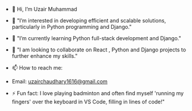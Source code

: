 - 👋 Hi, I’m Uzair Muhammad
- 👀 "I’m interested in developing efficient and scalable solutions, particularly in Python programming and Django."
- 🌱 "I’m currently learning Python full-stack development and Django."
- 💞️ "I am looking to collaborate on React , Python and Django projects to further enhance my skills."
- 📫 How to reach me:
- Email: uzairchaudhary1616@gmail.com
  
- ⚡ Fun fact:  I love playing badminton and often find myself 'running my fingers' over the keyboard in VS Code, filling in lines of code!"

<!---
uzairch600/uzairch600 is a ✨ special ✨ repository because its `README.md` (this file) appears on your GitHub profile.
You can click the Preview link to take a look at your changes.
--->
